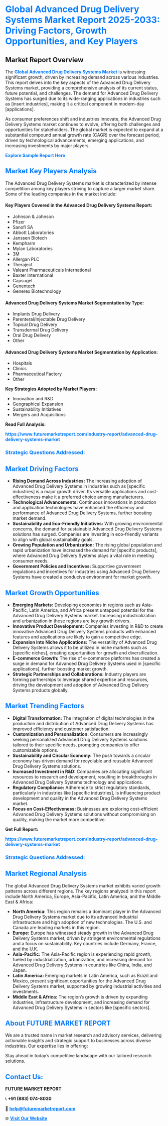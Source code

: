 <h1 style="color: #007BFF;">Global Advanced Drug Delivery Systems Market Report 2025-2033: Driving Factors, Growth Opportunities, and Key Players</h1>

<section id="overview">
<h2>Market Report Overview</h2>
<p>The <a href="https://www.futuremarketreport.com/industry-report/advanced-drug-delivery-systems-market" style="color: #007BFF; text-decoration: none;"><strong>Global Advanced Drug Delivery Systems Market</strong></a> is witnessing significant growth, driven by increasing demand across various industries. This report delves into the key aspects of the Advanced Drug Delivery Systems market, providing a comprehensive analysis of its current status, future potential, and challenges. The demand for Advanced Drug Delivery Systems has surged due to its wide-ranging applications in industries such as [insert industries], making it a critical component in modern-day [applications].</p>
<p>As consumer preferences shift and industries innovate, the Advanced Drug Delivery Systems market continues to evolve, offering both challenges and opportunities for stakeholders. The global market is expected to expand at a substantial compound annual growth rate (CAGR) over the forecast period, driven by technological advancements, emerging applications, and increasing investments by major players.</p>
</section>

<section id="overview">
<p><a href="https://www.futuremarketreport.com/request-sample/reportId=92863" style="color: #007BFF; text-decoration: none;"><strong>Explore Sample Report Here</strong></a></p>
</section>

<section id="key-players">
<h2 style="color: #007BFF;">Market Key Players Analysis</h2>
<p>The Advanced Drug Delivery Systems market is characterized by intense competition among key players striving to capture a larger market share. Some of the leading companies in the market include:</p>
<h4>Key Players Covered in the Advanced Drug Delivery Systems Report:</h4>
<ul><li>Johnson &amp; Johnson</li><li>Pfizer</li><li>Sanofi SA</li><li>Abbott Laboratories</li><li>Janssen Biotech</li><li>Kempharm</li><li>Mylan Laboratories</li><li>3M</li><li>Allergan PLC</li><li>Theraject</li><li>Valeant Pharmaceuticals International</li><li>Baxter International</li><li>Capsugel</li><li>Genentech</li><li>Generex Biotechnology</li></ul>
<h4>Advanced Drug Delivery Systems Market Segmentation by Type:</h4>
<ul><li>Implants Drug Delivery</li><li>Parenteral/Injectable Drug Delivery</li><li>Topical Drug Delivery</li><li>Transdermal Drug Delivery</li><li>Oral Drug Delivery</li><li>Other</li></ul>

<h4>Advanced Drug Delivery Systems Market Segmentation by Application:</h4>
<ul><li>Hospitals</li><li>Clinics</li><li>Pharmaceutical Factory</li><li>Other</li></ul>
<p><strong>Key Strategies Adopted by Market Players:</strong></p>
<ul>
<li>Innovation and R&D</li>
<li>Geographical Expansion</li>
<li>Sustainability Initiatives</li>
<li>Mergers and Acquisitions</li>
</ul>
</section>

<section>
<p><strong>Read Full Analysis: </strong></p><a href="https://www.futuremarketreport.com/industry-report/advanced-drug-delivery-systems-market" style="color: #007BFF; text-decoration: none;"><strong>https://www.futuremarketreport.com/industry-report/advanced-drug-delivery-systems-market</strong></a>
<h3 style="color: #007BFF;">Strategic Questions Addressed:</h3>
</section>

<section id="driving-factors">
<h2 style="color: #007BFF;">Market Driving Factors</h2>
<ul>
<li><strong>Rising Demand Across Industries:</strong> The increasing adoption of Advanced Drug Delivery Systems in industries such as [specific industries] is a major growth driver. Its versatile applications and cost-effectiveness make it a preferred choice among manufacturers.</li>
<li><strong>Technological Advancements:</strong> Continuous innovations in production and application technologies have enhanced the efficiency and performance of Advanced Drug Delivery Systems, further boosting market demand.</li>
<li><strong>Sustainability and Eco-Friendly Initiatives:</strong> With growing environmental concerns, the demand for sustainable Advanced Drug Delivery Systems solutions has surged. Companies are investing in eco-friendly variants to align with global sustainability goals.</li>
<li><strong>Growing Population and Urbanization:</strong> The rising global population and rapid urbanization have increased the demand for [specific products], where Advanced Drug Delivery Systems plays a vital role in meeting consumer needs.</li>
<li><strong>Government Policies and Incentives:</strong> Supportive government regulations and incentives for industries using Advanced Drug Delivery Systems have created a conducive environment for market growth.</li>
</ul>
</section>

<section id="growth-opportunities">
<h2 style="color: #007BFF;">Market Growth Opportunities</h2>
<ul>
<li><strong>Emerging Markets:</strong> Developing economies in regions such as Asia-Pacific, Latin America, and Africa present untapped potential for the Advanced Drug Delivery Systems market. Increasing industrialization and urbanization in these regions are key growth drivers.</li>
<li><strong>Innovative Product Development:</strong> Companies investing in R&D to create innovative Advanced Drug Delivery Systems products with enhanced features and applications are likely to gain a competitive edge.</li>
<li><strong>Expansion into Niche Applications:</strong> The versatility of Advanced Drug Delivery Systems allows it to be utilized in niche markets such as [specific niches], creating opportunities for growth and diversification.</li>
<li><strong>E-commerce Growth:</strong> The rise of e-commerce platforms has created a surge in demand for Advanced Drug Delivery Systems used in [specific applications], further boosting market growth.</li>
<li><strong>Strategic Partnerships and Collaborations:</strong> Industry players are forming partnerships to leverage shared expertise and resources, driving the development and adoption of Advanced Drug Delivery Systems products globally.</li>
</ul>
</section>

<section id="trending-factors">
<h2 style="color: #007BFF;">Market Trending Factors</h2>
<ul>
<li><strong>Digital Transformation:</strong> The integration of digital technologies in the production and distribution of Advanced Drug Delivery Systems has improved efficiency and customer satisfaction.</li>
<li><strong>Customization and Personalization:</strong> Consumers are increasingly seeking personalized Advanced Drug Delivery Systems solutions tailored to their specific needs, prompting companies to offer customizable options.</li>
<li><strong>Sustainability and Circular Economy:</strong> The push towards a circular economy has driven demand for recyclable and reusable Advanced Drug Delivery Systems solutions.</li>
<li><strong>Increased Investment in R&D:</strong> Companies are allocating significant resources to research and development, resulting in breakthroughs in Advanced Drug Delivery Systems technology and applications.</li>
<li><strong>Regulatory Compliance:</strong> Adherence to strict regulatory standards, particularly in industries like [specific industries], is influencing product development and quality in the Advanced Drug Delivery Systems market.</li>
<li><strong>Focus on Cost-Effectiveness:</strong> Businesses are exploring cost-efficient Advanced Drug Delivery Systems solutions without compromising on quality, making the market more competitive.</li>
</ul>
</section>

<section>
<p><strong>Get Full Report: </strong></p><a href="https://www.futuremarketreport.com/industry-report/advanced-drug-delivery-systems-market" style="color: #007BFF; text-decoration: none;"><strong>https://www.futuremarketreport.com/industry-report/advanced-drug-delivery-systems-market</strong></a>
<h3 style="color: #007BFF;">Strategic Questions Addressed:</h3>
</section>


<section id="regional-analysis">
<h2 style="color: #007BFF;">Market Regional Analysis</h2>
<p>The global Advanced Drug Delivery Systems market exhibits varied growth patterns across different regions. The key regions analyzed in this report include North America, Europe, Asia-Pacific, Latin America, and the Middle East & Africa:</p>
<ul>
<li><strong>North America:</strong> This region remains a dominant player in the Advanced Drug Delivery Systems market due to its advanced industrial infrastructure and high adoption of new technologies. The U.S. and Canada are leading markets in this region.</li>
<li><strong>Europe:</strong> Europe has witnessed steady growth in the Advanced Drug Delivery Systems market, driven by stringent environmental regulations and a focus on sustainability. Key countries include Germany, France, and the U.K.</li>
<li><strong>Asia-Pacific:</strong> The Asia-Pacific region is experiencing rapid growth, fueled by industrialization, urbanization, and increasing demand for Advanced Drug Delivery Systems in countries like China, India, and Japan.</li>
<li><strong>Latin America:</strong> Emerging markets in Latin America, such as Brazil and Mexico, present significant opportunities for the Advanced Drug Delivery Systems market, supported by growing industrial activities and investments.</li>
<li><strong>Middle East & Africa:</strong> The region’s growth is driven by expanding industries, infrastructure development, and increasing demand for Advanced Drug Delivery Systems in sectors like [specific sectors].</li>
</ul>
</section>

<footer>
<h2 style="color: #007BFF;">About FUTURE MARKET REPORT</h2>
<p>We are a trusted name in market research and advisory services, delivering actionable insights and strategic support to businesses across diverse industries. Our expertise lies in offering:</p>

<p>Stay ahead in today’s competitive landscape with our tailored research solutions.</p>

<h2 style="color: #007BFF;">Contact Us:</h2>
<p><strong>FUTURE MARKET REPORT</strong></p>
<p>📞 <strong>+91 (883) 074-8030</strong></p>
<p>📧 <strong><a href="mailto:help@futuremarketreport.com" style="color: #007BFF;">help@futuremarketreport.com</a></strong></p>
<p>🌐 <strong><a href="https://www.futuremarketreport.com/" style="color: #007BFF;">Visit Our Website</a></strong></p>
</footer>